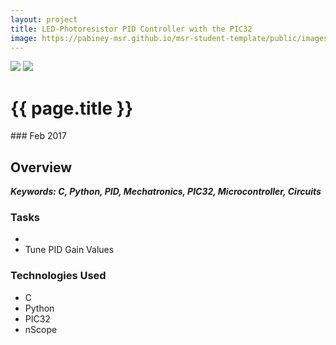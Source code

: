 ```yaml
---
layout: project
title: LED-Photoresistor PID Controller with the PIC32
image: https://pabiney-msr.github.io/msr-student-template/public/images/NU32.png
---
```

<img class="project-image" src="https://pabiney-msr.github.io/msr-student-template/public/images/NU32.png"/>
<img class="project-image" src="https://pabiney-msr.github.io/msr-student-template/public/images/LEDGains.png"/>
<h1 id="project-title">{{ page.title }}</h1>
### Feb 2017

## Overview

<b><i>Keywords: C, Python, PID, Mechatronics, PIC32, Microcontroller, Circuits</i></b>

### Tasks
* 
* Tune PID Gain Values

### Technologies Used
* C
* Python
* PIC32
* nScope